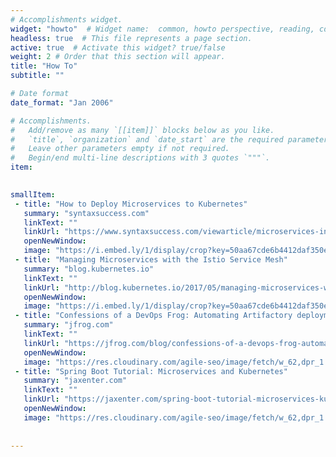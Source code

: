 ```yaml
---
# Accomplishments widget.
widget: "howto"  # Widget name:  common, howto perspective, reading, cd-with-jenkins-and-docker  etc
headless: true  # This file represents a page section.
active: true  # Activate this widget? true/false
weight: 2 # Order that this section will appear.
title: "How To"
subtitle: ""

# Date format
date_format: "Jan 2006"

# Accomplishments.
#   Add/remove as many `[[item]]` blocks below as you like.
#   `title`, `organization` and `date_start` are the required parameters.
#   Leave other parameters empty if not required.
#   Begin/end multi-line descriptions with 3 quotes `"""`.
item:
 

smallItem: 
 - title: "How to Deploy Microservices to Kubernetes"
   summary: "syntaxsuccess.com"
   linkText: ""
   linkUrl: "https://www.syntaxsuccess.com/viewarticle/microservices-in-kubernetes"
   openNewWindow: 
   image: "https://i.embed.ly/1/display/crop?key=50aa67cde6b4412daf350e3f34226686&width=200&height=150&errorurl=https%3A%2F%2Fs2-embed-ly.s3.amazonaws.com%2Fdisplay%2Fv1%2Fimages%2Flogo.png&url=https%3A%2F%2Fkubernetes.io%2Fimages%2Ffavicon.png" 
 - title: "Managing Microservices with the Istio Service Mesh"
   summary: "blog.kubernetes.io"
   linkText: ""
   linkUrl: "http://blog.kubernetes.io/2017/05/managing-microservices-with-istio-service-mesh.html"
   openNewWindow: 
   image: "https://i.embed.ly/1/display/crop?key=50aa67cde6b4412daf350e3f34226686&width=200&height=150&errorurl=https%3A%2F%2Fs2-embed-ly.s3.amazonaws.com%2Fdisplay%2Fv1%2Fimages%2Flogo.png&url=https%3A%2F%2Fkubernetes.io%2Fimages%2Ffavicon.png" 
 - title: "Confessions of a DevOps Frog: Automating Artifactory deployment to Kubernetes is Actually Easy!"
   summary: "jfrog.com"
   linkText: ""
   linkUrl: "https://jfrog.com/blog/confessions-of-a-devops-frog-automating-artifactory-deployment-to-kubernetes-is-actually-easy/"
   openNewWindow: 
   image: "https://res.cloudinary.com/agile-seo/image/fetch/w_62,dpr_1.0,d_blank_am8gzx.png/https%3A%2F%2Flogo.clearbit.com%2Fjfrog.com%3Fsize%3D250" 
 - title: "Spring Boot Tutorial: Microservices and Kubernetes"
   summary: "jaxenter.com"
   linkText: ""
   linkUrl: "https://jaxenter.com/spring-boot-tutorial-microservices-kubernetes-part-2-135518.html"
   openNewWindow: 
   image: "https://res.cloudinary.com/agile-seo/image/fetch/w_62,dpr_1.0,d_blank_am8gzx.png/https%3A%2F%2Flogo.clearbit.com%2Fjaxenter.com%3Fsize%3D250" 
 
   
---
```

